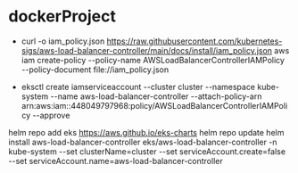 # dockerProject

- curl -o iam_policy.json https://raw.githubusercontent.com/kubernetes-sigs/aws-load-balancer-controller/main/docs/install/iam_policy.json
aws iam create-policy --policy-name AWSLoadBalancerControllerIAMPolicy --policy-document file://iam_policy.json


- eksctl create iamserviceaccount --cluster cluster --namespace kube-system --name aws-load-balancer-controller --attach-policy-arn arn:aws:iam::448049797968:policy/AWSLoadBalancerControllerIAMPolicy --approve

helm repo add eks https://aws.github.io/eks-charts
helm repo update
helm install aws-load-balancer-controller eks/aws-load-balancer-controller -n kube-system --set clusterName=cluster --set serviceAccount.create=false --set serviceAccount.name=aws-load-balancer-controller
